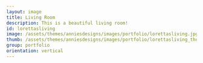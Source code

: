 ```yaml
---
layout: image
title: Living Room
description: This is a beautiful living room!
id: lorettasliving
image: /assets/themes/anniesdesigns/images/portfolio/lorettasliving.jpg
thumb: /assets/themes/anniesdesigns/images/portfolio/lorettasliving_thumb.jpg
group: portfolio
orientation: vertical
---
```

